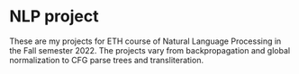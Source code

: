 # NLP project
These are my projects for ETH course of Natural Language Processing in the Fall semester 2022. The projects vary from backpropagation and global normalization to CFG parse trees and transliteration.
